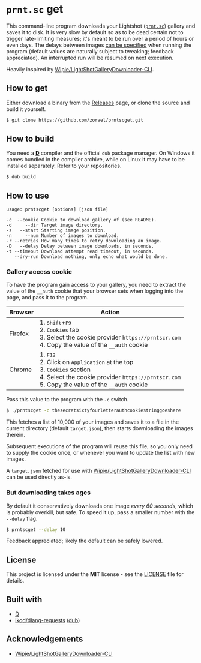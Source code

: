# `prnt.sc` get

This command-line program downloads your Lightshot ([`prnt.sc`](https://prnt.scr)) gallery and saves it to disk. It is very slow by default so as to be dead certain not to trigger rate-limiting measures; it's meant to be run over a period of hours or even days. The delays between images [can be specified](#but-downloading-takes-ages) when running the program (default values are naturally subject to tweaking; feedback appreciated). An interrupted run will be resumed on next execution.

Heavily inspired by [Wipie/LightShotGalleryDownloader-CLI](https://github.com/Wipie/LightShotGalleryDownloader-CLI).

## How to get

Either download a binary from the [Releases](https://github.com/zorael/prntscget/releases) page, or clone the source and build it yourself.

```sh
$ git clone https://github.com/zorael/prntscget.git
```

## How to build

You need a [**D**](https://dlang.org) compiler and the official `dub` package manager. On Windows it comes bundled in the compiler archive, while on Linux it may have to be installed separately. Refer to your repositories.

```sh
$ dub build
```

## How to use

```
usage: prntscget [options] [json file]

-c  --cookie Cookie to download gallery of (see README).
-d     --dir Target image directory.
-s   --start Starting image position.
-n     --num Number of images to download.
-r --retries How many times to retry downloading an image.
-D   --delay Delay between image downloads, in seconds.
-t --timeout Download attempt read timeout, in seconds.
   --dry-run Download nothing, only echo what would be done.
```

### Gallery access cookie

To have the program gain access to your gallery, you need to extract the value of the `__auth` cookie that your browser sets when logging into the page, and pass it to the program.

| Browser |Action|
|---------|---|
|Firefox|1. <kbd>Shift</kbd>+<kbd>F9</kbd><br>2. `Cookies` tab<br>3. Select the cookie provider `https://prntscr.com`<br>4. Copy the value of the `__auth` cookie|
|Chrome|1. <kbd>F12</kbd><br>2. Click on `Application` at the top<br>3. `Cookies` section<br>4. Select the cookie provider `https://prntscr.com`<br>5. Copy the value of the `__auth` cookie|

Pass this value to the program with the `-c` switch.

```sh
$ ./prntscget -c thesecretsixtyfourletterauthcookiestringgoeshere
```

This fetches a list of 10,000 of your images and saves it to a file in the current directory (default `target.json`), then starts downloading the images therein.

Subsequent executions of the program will reuse this file, so you only need to supply the cookie once, or whenever you want to update the list with new images.

A `target.json` fetched for use with [Wipie/LightShotGalleryDownloader-CLI](https://github.com/Wipie/LightShotGalleryDownloader-CLI) can be used directly as-is.

### But downloading takes ages

By default it conservatively downloads one image *every 60 seconds*, which is probably overkill, but safe. To speed it up, pass a smaller number with the `--delay` flag.

```sh
$ prntscget --delay 10
```

Feedback appreciated; likely the default can be safely lowered.

## License

This project is licensed under the **MIT** license - see the [LICENSE](LICENSE) file for details.

## Built with

* [D](https://dlang.org)
* [ikod/dlang-requests](https://github.com/ikod/dlang-requests) ([dub](https://code.dlang.org/packages/requests))

## Acknowledgements

* [Wipie/LightShotGalleryDownloader-CLI](https://github.com/Wipie/LightShotGalleryDownloader-CLI)